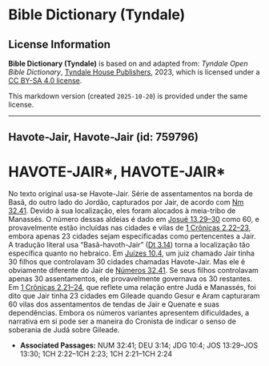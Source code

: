# Bible Dictionary (Tyndale)

## License Information

**Bible Dictionary (Tyndale)** is based on and adapted from: _Tyndale Open Bible Dictionary_, [Tyndale House Publishers](https://tyndaleopenresources.com/), 2023, which is licensed under a [CC BY-SA 4.0 license](https://creativecommons.org/licenses/by-sa/4.0/legalcode.en).

This markdown version (created `2025-10-20`) is provided under the same license.



--------------------------------

## Havote-Jair, Havote-Jair (id: 759796)

HAVOTE\-JAIR\*, HAVOTE\-JAIR\*
==============================

No texto original usa\-se Havote\-Jair. Série de assentamentos na borda de Basã, do outro lado do Jordão, capturados por Jair, de acordo com [Nm 32\.41](https://ref.ly/Num32:41). Devido à sua localização, eles foram alocados à meia\-tribo de Manassés. O número dessas aldeias é dado em [Josué 13\.29–30](https://ref.ly/Josh13:29-Josh13:30) como 60, e provavelmente estão incluídas nas cidades e vilas de [1 Crônicas 2\.22–23](https://ref.ly/1Chr2:22-1Chr2:23), embora apenas 23 cidades sejam especificadas como pertencentes a Jair. A tradução literal usa “Basã\-havoth\-Jair” ([Dt 3\.14](https://ref.ly/Deut3:14)) torna a localização tão específica quanto no hebraico. Em [Juízes 10\.4](https://ref.ly/Judg10:4), um juiz chamado Jair tinha 30 filhos que controlavam 30 cidades chamadas Havote\-Jair. Mas ele é obviamente diferente do Jair de [Números 32\.41](https://ref.ly/Num32:41). Se seus filhos controlavam apenas 30 assentamentos, ele provavelmente governava os 30 restantes. Em [1 Crônicas 2\.21–24](https://ref.ly/1Chr2:21-1Chr2:24), que reflete uma relação entre Judá e Manassés, foi dito que Jair tinha 23 cidades em Gileade quando Gesur e Aram capturaram 60 vilas dos assentamentos de tendas de Jair e Quenate e suas dependências. Embora os números variantes apresentem dificuldades, a narrativa em si pode ser a maneira do Cronista de indicar o senso de soberania de Judá sobre Gileade.

* **Associated Passages:** NUM 32:41; DEU 3:14; JDG 10:4; JOS 13:29–JOS 13:30; 1CH 2:22–1CH 2:23; 1CH 2:21–1CH 2:24

